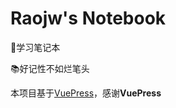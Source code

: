 # Raojw's Notebook

📝学习笔记本

📚好记性不如烂笔头

本项目基于[VuePress](https://vuepress.vuejs.org/zh/)，感谢**VuePress**



